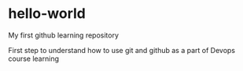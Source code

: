# hello-world
My first github learning repository

First step to understand how to use git and github as a part of Devops course learning
